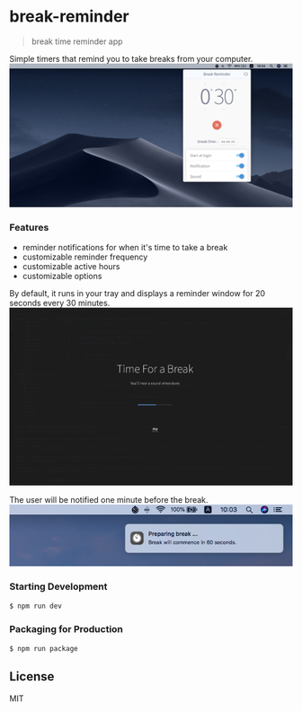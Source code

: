 # break-reminder
> break time reminder app

Simple timers that remind you to take breaks from your computer. <br />
<img src="https://raw.githubusercontent.com/goldenthumb/break-reminder/master/break-reminder.png">
<br>

### Features
- reminder notifications for when it's time to take a break
- customizable reminder frequency
- customizable active hours
- customizable options

By default, it runs in your tray and displays a reminder window for 20 seconds every 30 minutes.
<br>
<img src="https://raw.githubusercontent.com/goldenthumb/break-reminder/master/block-window.png">
<br>

The user will be notified one minute before the break.
<br>
<img src="https://raw.githubusercontent.com/goldenthumb/break-reminder/master/break-notification.png">
<br>

### Starting Development
```bash
$ npm run dev
```

### Packaging for Production
```bash
$ npm run package
```

## License
MIT
